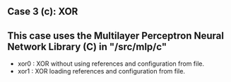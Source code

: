 ## Case 3 (c): XOR

## This case uses the Multilayer Perceptron Neural Network Library (C) in "/src/mlp/c"
  
* xor0 : XOR without using references and configuration from file.  
* xor1 : XOR loading references and configuration from file.  
 
